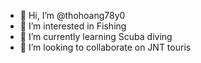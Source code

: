 - 👋 Hi, I’m @thohoang78y0
- 👀 I’m interested in Fishing
- 🌱 I’m currently learning Scuba diving
- 💞️ I’m looking to collaborate on JNT touris


<!---
thohoang78y0/thohoang78y0 is a ✨ special ✨ repository because its `README.md` (this file) appears on your GitHub profile.
You can click the Preview link to take a look at your changes.
--->
